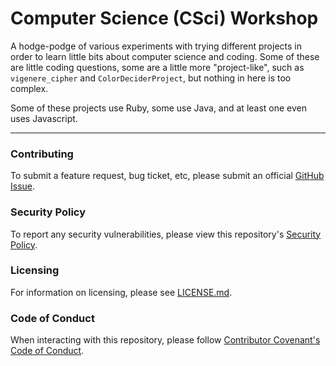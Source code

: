 # Computer Science (CSci) Workshop

A hodge-podge of various experiments with trying different projects in order to learn little bits about computer science and coding. Some of these are little coding questions, some are a little more "project-like", such as `vigenere_cipher` and `ColorDeciderProject`, but nothing in here is too complex.

Some of these projects use Ruby, some use Java, and at least one even uses Javascript.

---

### Contributing

To submit a feature request, bug ticket, etc, please submit an official [GitHub Issue](https://github.com/emmahsax/csci-workshop/issues/new).

### Security Policy

To report any security vulnerabilities, please view this repository's [Security Policy](https://github.com/emmahsax/csci-workshop/security/policy).

### Licensing

For information on licensing, please see [LICENSE.md](https://github.com/emmahsax/csci-workshop/blob/main/LICENSE.md).

### Code of Conduct

When interacting with this repository, please follow [Contributor Covenant's Code of Conduct](https://contributor-covenant.org).
